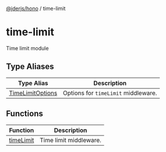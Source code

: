 [@jderjs/hono](../README.md) / time-limit

# time-limit

Time limit module

## Type Aliases

| Type Alias | Description |
| ------ | ------ |
| [TimeLimitOptions](type-aliases/TimeLimitOptions.md) | Options for `timeLimit` middleware. |

## Functions

| Function | Description |
| ------ | ------ |
| [timeLimit](functions/timeLimit.md) | Time limit middleware. |
